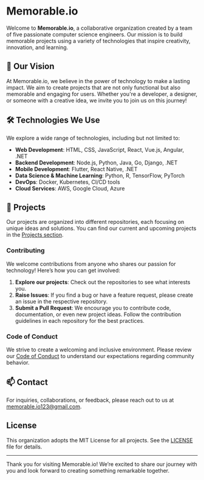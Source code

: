 # Memorable.io

Welcome to **Memorable.io**, a collaborative organization created by a team of five passionate computer science engineers. Our mission is to build memorable projects using a variety of technologies that inspire creativity, innovation, and learning.

## 🚀 Our Vision

At Memorable.io, we believe in the power of technology to make a lasting impact. We aim to create projects that are not only functional but also memorable and engaging for users. Whether you're a developer, a designer, or someone with a creative idea, we invite you to join us on this journey!

## 🛠️ Technologies We Use

We explore a wide range of technologies, including but not limited to:

- **Web Development**: HTML, CSS, JavaScript, React, Vue.js, Angular, .NET
- **Backend Development**: Node.js, Python, Java, Go, Django, .NET
- **Mobile Development**: Flutter, React Native, .NET
- **Data Science & Machine Learning**: Python, R, TensorFlow, PyTorch
- **DevOps**: Docker, Kubernetes, CI/CD tools
- **Cloud Services**: AWS, Google Cloud, Azure

## 📂 Projects

Our projects are organized into different repositories, each focusing on unique ideas and solutions. You can find our current and upcoming projects in the [Projects section](https://github.com/memorable-io).

### Contributing

We welcome contributions from anyone who shares our passion for technology! Here’s how you can get involved:

1. **Explore our projects**: Check out the repositories to see what interests you.
2. **Raise Issues**: If you find a bug or have a feature request, please create an issue in the respective repository.
3. **Submit a Pull Request**: We encourage you to contribute code, documentation, or even new project ideas. Follow the contribution guidelines in each repository for the best practices.

### Code of Conduct

We strive to create a welcoming and inclusive environment. Please review our [Code of Conduct](CODE_OF_CONDUCT.md) to understand our expectations regarding community behavior.

## 📫 Contact

For inquiries, collaborations, or feedback, please reach out to us at [memorable.io123@gmail.com](mailto:memorable.io123@gmail.com).

## License

This organization adopts the MIT License for all projects. See the [LICENSE](https://github.com/memorable-io/.github/blob/main/LICENSE) file for details.

---

Thank you for visiting Memorable.io! We’re excited to share our journey with you and look forward to creating something remarkable together.
